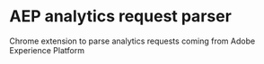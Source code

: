 # AEP analytics request parser

Chrome extension to parse analytics requests coming from Adobe Experience Platform